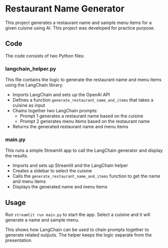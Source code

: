 # Restaurant Name Generator

This project generates a restaurant name and sample menu items for a given cuisine using AI. This project was developed for practice purpose.

## Code

The code consists of two Python files:

### langchain_helper.py

This file contains the logic to generate the restaurant name and menu items using the LangChain library. 

- Imports LangChain and sets up the OpenAI API
- Defines a function `generate_restaurant_name_and_items` that takes a cuisine as input
- Chains together two LangChain prompts:
    - Prompt 1 generates a restaurant name based on the cuisine
    - Prompt 2 generates menu items based on the restaurant name
- Returns the generated restaurant name and menu items

### main.py

This runs a simple Streamlit app to call the LangChain generator and display the results.

- Imports and sets up Streamlit and the LangChain helper
- Creates a sidebar to select the cuisine
- Calls the `generate_restaurant_name_and_items` function to get the name and menu items
- Displays the generated name and menu items

## Usage

Run `streamlit run main.py` to start the app. Select a cuisine and it will generate a name and sample menu.

This shows how LangChain can be used to chain prompts together to generate related outputs. The helper keeps the logic separate from the presentation.